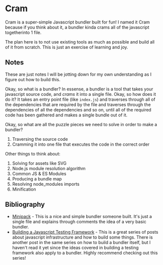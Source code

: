 # Cram

Cram is a super-simple Javascript bundler built for fun! I named it Cram because if you think about it, a bundler kinda crams all of the javascript togetherinto 1 file.

The plan here is to not use existing tools as much as possible and build all of it from scratch. This is just an exercise of learning and joy.

## Notes

These are just notes I will be jotting down for my own understanding as I figure out how to build this.

Okay, so what is a bundler? In essense, a bundler is a tool that takes your javascript source code, and _crams_ it into a single file.
Okay, so how does it do it? It takes an entry point file (like `index.js`) and traverses through all of the dependencies that are required by the file and traverses through the dependencies of all the dependencies and so on, until all of the required code has been gathered and makes a single bundle out of it.

Okay, so what are all the puzzle pieces we need to solve in order to make a bundler?

1. Traversing the source code
2. Cramming it into one file that executes the code in the correct order


Other things to think about:

1. Solving for assets like SVG
2. Node.js module resolution algorithm
3. Common JS & ES Modules
4. Producing a bundle map
5. Resolving node_modules imports
6. Minification


## Bibliography

- [Minipack](https://github.com/ronami/minipack) - This is a nice and simple bundler someone built. It's just a single file and explains through comments the idea of a very basic bundler.
- [Building a Javascript Testing Framework](https://cpojer.net/posts/building-a-javascript-testing-framework) - This is a great series of posts about javascript infrastructure and how to build some things. There is another post in the same series on how to build a bundler itself, but I haven't read it yet since the ideas covered in building a testing framework also apply to a bundler. Highly recommend checking out this series!
